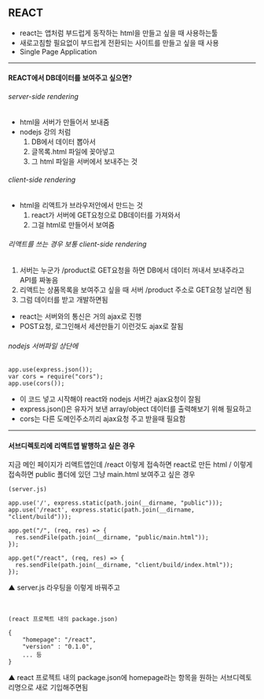 ## REACT

- react는 앱처럼 부드럽게 동작하는 html을 만들고 싶을 때 사용하는툴
- 새로고침할 필요없이 부드럽게 전환되는 사이트를 만들고 싶을 때 사용
- Single Page Application

---

#### REACT에서 DB데이터를 보여주고 싶으면?

<h6> server-side rendering</h6>

- html을 서버가 만들어서 보내줌
- nodejs 강의 처럼
  1.  DB에서 데이터 뽑아서
  2.  글목록.html 파일에 꽂아넣고
  3.  그 html 파일을 서버에서 보내주는 것

 <h6>client-side rendering</h6>

- html을 리액트가 브라우저안에서 만드는 것
  1.  react가 서버에 GET요청으로 DB데이터를 가져와서
  2.  그걸 html로 만들어서 보여줌

<h6>리액트를 쓰는 경우 보통 client-side rendering</h6>

1. 서버는 누군가 /product로 GET요청을 하면 DB에서 데이터 꺼내서 보내주라고 API를 짜놓음
2. 리액트는 상품목록을 보여주고 싶을 때 서버 /product 주소로 GET요청 날리면 됨
3. 그럼 데이터를 받고 개발하면됨

- react는 서버와의 통신은 거의 ajax로 진행
- POST요청, 로그인해서 세션만들기 이런것도 ajax로 잘됨

<h6>nodejs 서버파일 상단에</h6>

```
app.use(express.json());
var cors = require("cors");
app.use(cors());
```

- 이 코드 넣고 시작해야 react와 nodejs 서버간 ajax요청이 잘됨
- express.json()은 유자거 보낸 array/object 데이터를 출력해보기 위해 필요하고
- cors는 다른 도메인주소끼리 ajax요청 주고 받을때 필요함

---

#### 서브디렉토리에 리액트앱 발행하고 싶은 경우

지금 메인 페이지가 리액트앱인데
/react 이렇게 접속하면 react로 만든 html
/ 이렇게 접속하면 public 폴더에 있던 그냥 main.html 보여주고 싶은 경우

```
(server.js)

app.use('/', express.static(path.join(__dirname, "public")));
app.use('/react', express.static(path.join(__dirname, "client/build")));

app.get("/", (req, res) => {
  res.sendFile(path.join(__dirname, "public/main.html"));
});

app.get("/react", (req, res) => {
  res.sendFile(path.join(__dirname, "client/build/index.html"));
});
```

▲ server.js 라우팅을 이렇게 바꿔주고

<br/>

```
(react 프로젝트 내의 package.json)

{
    "homepage": "/react",
    "version" : "0.1.0",
    ... 등
}
```

▲ react 프로젝트 내의 package.json에 homepage라는 항목을 원하는 서브디렉토리명으로 새로 기입해주면됨
